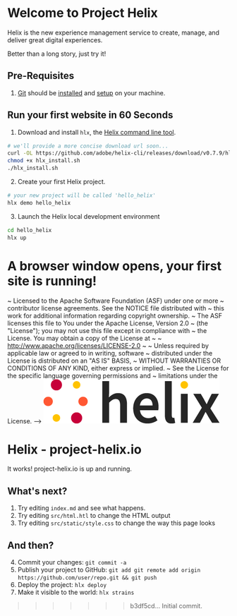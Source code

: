 <!--
<<<<<<< HEAD
/*
* Copyright 2018 Adobe. All rights reserved.
* This file is licensed to you under the Apache License, Version 2.0 (the "License");
* you may not use this file except in compliance with the License. You may obtain a copy
* of the License at http://www.apache.org/licenses/LICENSE-2.0
*
* Unless required by applicable law or agreed to in writing, software distributed under
* the License is distributed on an "AS IS" BASIS, WITHOUT WARRANTIES OR REPRESENTATIONS
* OF ANY KIND, either express or implied. See the License for the specific language
* governing permissions and limitations under the License.
*/
-->

# Welcome to Project Helix

Helix is the new experience management service to create, manage, and deliver great digital experiences.

Better than a long story, just try it!

## Pre-Requisites

1. [Git](https://git-scm.com/) should be [installed](https://git-scm.com/book/en/v2/Getting-Started-Installing-Git) and [setup](https://git-scm.com/book/en/v2/Getting-Started-First-Time-Git-Setup) on your machine.

## Run your first website in 60 Seconds

1. Download and install `hlx`, the [Helix command line tool](https://github.com/adobe/helix-cli).

```bash
# we'll provide a more concise download url soon...
curl -OL https://github.com/adobe/helix-cli/releases/download/v0.7.9/hlx_install.sh
chmod +x hlx_install.sh
./hlx_install.sh
```

2. Create your first Helix project.

```bash
# your new project will be called 'hello_helix'
hlx demo hello_helix
```

3. Launch the Helix local development environment

```bash
cd hello_helix
hlx up
```

A browser window opens, your first site is running!
=======
  ~ Licensed to the Apache Software Foundation (ASF) under one or more
  ~ contributor license agreements.  See the NOTICE file distributed with
  ~ this work for additional information regarding copyright ownership.
  ~ The ASF licenses this file to You under the Apache License, Version 2.0
  ~ (the "License"); you may not use this file except in compliance with
  ~ the License.  You may obtain a copy of the License at
  ~
  ~      http://www.apache.org/licenses/LICENSE-2.0
  ~
  ~ Unless required by applicable law or agreed to in writing, software
  ~ distributed under the License is distributed on an "AS IS" BASIS,
  ~ WITHOUT WARRANTIES OR CONDITIONS OF ANY KIND, either express or implied.
  ~ See the License for the specific language governing permissions and
  ~ limitations under the License.
  -->
![helix-logo](./helix_logo.png)

# Helix - project-helix.io

It works! project-helix.io is up and running.

## What's next?

1. Try editing `index.md` and see what happens.
2. Try editing `src/html.htl` to change the HTML output
3. Try editing `src/static/style.css` to change the way this page looks

## And then?

4. Commit your changes: `git commit -a`
5. Publish your project to GitHub: `git add git remote add origin https://github.com/user/repo.git && git push`
6. Deploy the project: `hlx deploy`
7. Make it visible to the world: `hlx strains`
>>>>>>> b3df5cd... Initial commit.
